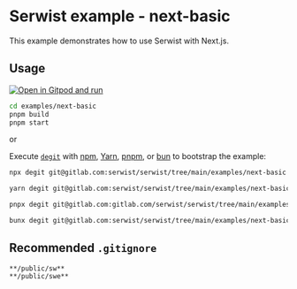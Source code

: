 # Serwist example - next-basic

This example demonstrates how to use Serwist with Next.js.

## Usage

[![Open in Gitpod and run](https://img.shields.io/badge/Open%20In-Gitpod.io-%231966D2?style=for-the-badge&logo=gitpod)](https://gitpod.io/#https://gitlab.com/serwist/serwist/)

```bash
cd examples/next-basic
pnpm build
pnpm start
```

or

Execute [`degit`](https://github.com/Rich-Harris/degit) with [npm](https://docs.npmjs.com/cli/init), [Yarn](https://yarnpkg.com/lang/en/docs/cli/create/), [pnpm](https://pnpm.io), or [bun](https://bun.sh) to bootstrap the example:

```bash
npx degit git@gitlab.com:serwist/serwist/tree/main/examples/next-basic my-app
```

```bash
yarn degit git@gitlab.com:serwist/serwist/tree/main/examples/next-basic my-app
```

```bash
pnpx degit git@gitlab.com:gitlab.com/serwist/serwist/tree/main/examples/next-basic my-app
```

```bash
bunx degit git@gitlab.com:serwist/serwist/tree/main/examples/next-basic my-app
```

## Recommended `.gitignore`

```gitignore
**/public/sw**
**/public/swe**
```
